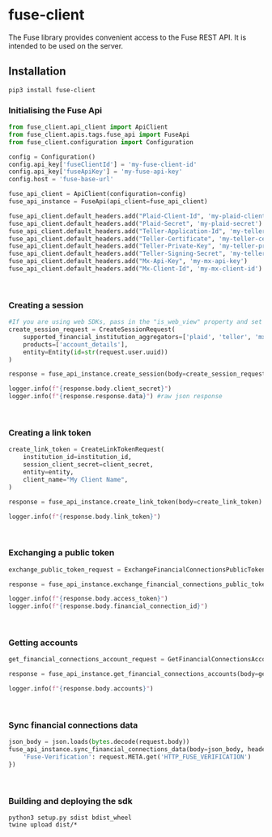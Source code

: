 # fuse-client

The Fuse library provides convenient access to the Fuse REST API. It is intended to be used on the server.

## Installation
```
pip3 install fuse-client
```

### Initialising the Fuse Api
```python
from fuse_client.api_client import ApiClient
from fuse_client.apis.tags.fuse_api import FuseApi
from fuse_client.configuration import Configuration

config = Configuration()
config.api_key['fuseClientId'] = 'my-fuse-client-id'
config.api_key['fuseApiKey'] = 'my-fuse-api-key'
config.host = 'fuse-base-url'

fuse_api_client = ApiClient(configuration=config)
fuse_api_instance = FuseApi(api_client=fuse_api_client)

fuse_api_client.default_headers.add("Plaid-Client-Id", 'my-plaid-client-id')
fuse_api_client.default_headers.add("Plaid-Secret", 'my-plaid-secret')
fuse_api_client.default_headers.add("Teller-Application-Id", 'my-teller-application-id')
fuse_api_client.default_headers.add("Teller-Certificate", 'my-teller-certificate')
fuse_api_client.default_headers.add("Teller-Private-Key", 'my-teller-private-key')
fuse_api_client.default_headers.add("Teller-Signing-Secret", 'my-teller-signing-secret')
fuse_api_client.default_headers.add("Mx-Api-Key", 'my-mx-api-key')
fuse_api_client.default_headers.add("Mx-Client-Id", 'my-mx-client-id')
```
<br/>

### Creating a session
```python
#If you are using web SDKs, pass in the "is_web_view" property and set it to false, otherwise the Fuse frontend will not work. 
create_session_request = CreateSessionRequest(
	supported_financial_institution_aggregators=['plaid', 'teller', 'mx'],
	products=['account_details'],
	entity=Entity(id=str(request.user.uuid))
)

response = fuse_api_instance.create_session(body=create_session_request)

logger.info(f"{response.body.client_secret}")
logger.info(f"{response.response.data}") #raw json response
```
<br/>

### Creating a link token
```python
create_link_token = CreateLinkTokenRequest(
    institution_id=institution_id,
    session_client_secret=client_secret,
    entity=entity,
    client_name="My Client Name",
)

response = fuse_api_instance.create_link_token(body=create_link_token)

logger.info(f"{response.body.link_token}")
```

<br/>

### Exchanging a public token
```python
exchange_public_token_request = ExchangeFinancialConnectionsPublicTokenRequest(public_token=public_token)

response = fuse_api_instance.exchange_financial_connections_public_token(body=exchange_public_token_request)

logger.info(f"{response.body.access_token}")
logger.info(f"{response.body.financial_connection_id}")
```
<br/>

### Getting accounts
```python
get_financial_connections_account_request = GetFinancialConnectionsAccountsRequest(access_token=access_token)

response = fuse_api_instance.get_financial_connections_accounts(body=get_financial_connections_account_request)

logger.info(f"{response.body.accounts}")
```
<br/>

### Sync financial connections data
```python
json_body = json.loads(bytes.decode(request.body))
fuse_api_instance.sync_financial_connections_data(body=json_body, header_params={
    'Fuse-Verification': request.META.get('HTTP_FUSE_VERIFICATION')
})
```
<br/>


### Building and deploying the sdk
```
python3 setup.py sdist bdist_wheel
twine upload dist/*
